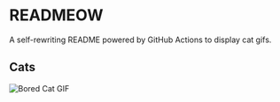 # READMEOW

A self-rewriting README powered by GitHub Actions to display cat gifs.

## Cats

![Bored Cat GIF](https://media1.giphy.com/media/mlvseq9yvZhba/200.gif?cid=9acd02da5mkuoar31c6rzcl657vsyxj6lsjzayf40gi7njbn&ep=v1_gifs_search&rid=200.gif&ct=g)
